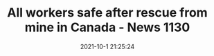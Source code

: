 ---
"title": "All workers safe after rescue from mine in Canada - News 1130"
"date": "2021-10-1 21:25:24"
"feed_name": "GOOGLENEWSMINING"
"feed_website": "https://news.google.com/search?q=mining%2Bincident&hl=en-US&gl=US&ceid=US:en"
"feed_rss": "https://news.google.com/rss/search?q=mining%2Bincident&hl=en-US&gl=US&ceid=US:en"
"link": "https://www.citynews1130.com/2021/10/01/rescue-mine-safe/"
"source": "{'href': 'https://www.citynews1130.com', 'title': 'News 1130'}"
"file": "_posts/2021-1-1-d3d5049f4fb4a3470866484a04b6bfdb0c0b2685.md"
"accident": "1"
"drilling": "0"
"dead": "0"
"injured": "0"
"arrested": "0"
"victims": "yes"
"where": "unknown site"
"causes": "unknown"
"place": "unknown place"
---
